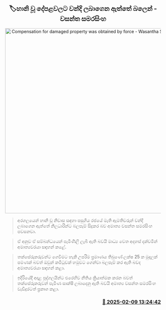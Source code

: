 <p align='center'><b><h2 align='center' title='Compensation for damaged property was obtained by force - Wasantha Samarasinghe'>🏷හානි වූ දේපළවලට වන්දි ලබාගෙන ඇත්තේ බලෙන් - වසන්ත සමරසිංහ</h2></b></p>
<p align='center'><img src='https://helakuru.sgp1.cdn.digitaloceanspaces.com/esana/images/lib/wasantha-samarasinhe-media-nn.jpg' width='600' alt='Compensation for damaged property was obtained by force - Wasantha Samarasinghe'></p>

> අරගලයෙන් හානි වූ නිවාස සඳහා පසුගිය රජයේ මැති ඇමතිවරුන් වන්දි ලබාගෙන ඇත්තේ නිලධාරින්ට බලපෑම් සිදුකර බව අමාත්‍ය වසන්ත සමරසිංහ පවසනවා.

> ඒ අනුව ඒ සම්බන්ධයෙන් පැමිණිලි ලැබී ඇති බවයි මාධ්‍ය වෙත අදහස් දක්වමින් අමාත්‍යවරයා සඳහන් කළේ.

> තක්සේරුකරුවන්ට ගෙවීමට හැකි උපරිම ප්‍රමාණය තිබුණේ ලක්ෂ 25 ක මුදලක් පමණක් බවත් ඔවුන් කමිටුවක් හමුවට ගෙන්වා බලපෑම් කර ඇති බවද අමාත්‍යවරයා සඳහන් කළා.

> ඉදිරියේදී අදාළ පුද්ගලයින්ට එරෙහිව නීතිය ක්‍රියාත්මක කරන බවත් තක්සේරුකරුවන් පැමිණ සාක්ෂි ලබාදෙනු ඇති බවයි අමාත්‍ය වසන්ත සමරසිංහ වැඩිදුරටත් ප්‍රකාශ කළා. 



<h3 align='right'><a href='https://www.helakuru.lk/esana/p/107310/'>📅 2025-02-09 13:24:42</a></h3>
